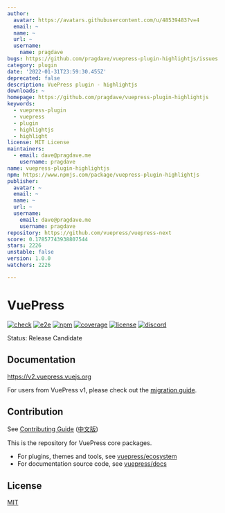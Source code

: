 ```yaml
---
author:
  avatar: https://avatars.githubusercontent.com/u/48539483?v=4
  email: ~
  name: ~
  url: ~
  username:
    name: pragdave
bugs: https://github.com/pragdave/vuepress-plugin-highlightjs/issues
category: plugin
date: '2022-01-31T23:59:30.455Z'
deprecated: false
description: VuePress plugin - highlightjs
downloads: ~
homepage: https://github.com/pragdave/vuepress-plugin-highlightjs
keywords:
  - vuepress-plugin
  - vuepress
  - plugin
  - highlightjs
  - highlight
license: MIT License
maintainers:
  - email: dave@pragdave.me
    username: pragdave
name: vuepress-plugin-highlightjs
npm: https://www.npmjs.com/package/vuepress-plugin-highlightjs
publisher:
  avatar: ~
  email: ~
  name: ~
  url: ~
  username:
    email: dave@pragdave.me
    username: pragdave
repository: https://github.com/vuepress/vuepress-next
score: 0.17857743938807544
stars: 2226
unstable: false
version: 1.0.0
watchers: 2226

---
```


# VuePress

[![check](https://github.com/vuepress/core/actions/workflows/check.yml/badge.svg?branch=main)](https://github.com/vuepress/core/actions/workflows/check.yml)
[![e2e](https://github.com/vuepress/core/actions/workflows/e2e.yml/badge.svg?branch=main)](https://github.com/vuepress/core/actions/workflows/e2e.yml)
[![npm](https://badgen.net/npm/v/vuepress/next)](https://www.npmjs.com/package/vuepress)
[![coverage](https://coveralls.io/repos/github/vuepress/core/badge.svg?branch=main)](https://coveralls.io/github/vuepress/core?branch=main)
[![license](https://badgen.net/github/license/vuepress/core)](https://github.com/vuepress/core/blob/main/LICENSE)
[![discord](https://badgen.net/discord/online-members/ptFjefy6H5?icon=discord&label=discord)](https://discord.gg/ptFjefy6H5)

Status: Release Candidate

## Documentation

https://v2.vuepress.vuejs.org

For users from VuePress v1, please check out the [migration guide](https://v2.vuepress.vuejs.org/guide/migration.html).

## Contribution

See [Contributing Guide](https://github.com/vuepress/core/blob/main/CONTRIBUTING.md) ([中文版](https://github.com/vuepress/core/blob/main/CONTRIBUTING_zh.md))

This is the repository for VuePress core packages.

- For plugins, themes and tools, see [vuepress/ecosystem](https://github.com/vuepress/ecosystem)
- For documentation source code, see [vuepress/docs](https://github.com/vuepress/docs)

## License

[MIT](https://github.com/vuepress/core/blob/main/LICENSE)
